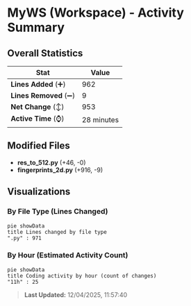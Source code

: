 # MyWS (Workspace) - Activity Summary 

## Overall Statistics

| Stat                   | Value                                                             |
| ---------------------- | ----------------------------------------------------------------- |
| **Lines Added** (➕)   | 962                                          |
| **Lines Removed** (➖) | 9                                        |
| **Net Change** (↕)    | 953                |
| **Active Time** (⌚)   | 28 minutes |


## Modified Files
- **res_to_512.py** (+46, -0)
- **fingerprints_2d.py** (+916, -9)

## Visualizations

### By File Type (Lines Changed)

```mermaid
pie showData
title Lines changed by file type
".py" : 971
```

### By Hour (Estimated Activity Count)

```mermaid
pie showData
title Coding activity by hour (count of changes)
"11h" : 25
```


> **Last Updated:** 12/04/2025, 11:57:40